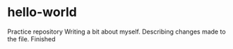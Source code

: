 # hello-world
Practice repository
Writing a bit about myself.  Describing changes made to the file.
Finished
